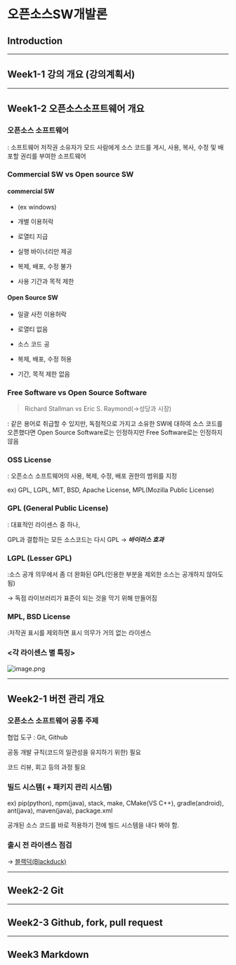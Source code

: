# **오픈소스SW개발론**

## Introduction

-------------
## Week1-1 강의 개요 (강의계획서)

-------------
## Week1-2 오픈소스소프트웨어 개요
### 오픈소스 소프트웨어

: 소프트웨어 저작권 소유자가 모드 사람에게 소스 코드를 게시, 사용, 복사, 수정 및 배포할 권리를 부여한 소프트웨어

### Commercial SW vs Open source SW

#### commercial SW

* (ex windows)

* 개별 이용허락

* 로열티 지급

* 실행 바이너리만 제공

* 복제, 배포, 수정 불가

* 사용 기간과 목적 제한

#### Open Source SW

* 일괄 사전 이용허락

* 로열티 없음

* 소스 코드 공

* 복제, 배포, 수정 허용

* 기간, 목적 제한 없음

### Free Software vs Open Source Software

> Richard Stallman vs Eric S. Raymond(→성당과 시장)

: 같은 용어로 취급할 수 있지만, 독점적으로 가지고 소유한 SW에 대하여 소스 코드를 오픈했다면 Open Source Software로는 인정하지만 Free Software로는 인정하지 않음

### OSS License

: 오픈소스 소프트웨어의 사용, 복제, 수정, 배포 권한의 범위를 지정

ex) GPL, LGPL, MIT, BSD, Apache License, MPL(Mozilla Public License)

### GPL (General Public License)

: 대표적인 라이센스 중 하나,

GPL과 결합하는 모든 소스코드는 다시 GPL → _**바이러스 효과**_

### LGPL (Lesser GPL)

:소스 공개 의무에서 좀 더 완화된 GPL(인용한 부분을 제외한 소스는 공개하지 않아도 됨)

→ 독점 라이브러리가 표준이 되는 것을 막기 위해 만들어짐

### MPL, BSD License

:저작권 표시를 제외하면 표시 의무가 거의 없는 라이센스

### <각 라이센스 별 특징>
![image.png](https://prod-files-secure.s3.us-west-2.amazonaws.com/0037da19-baf2-4c6d-8353-1479d4ca5e87/75e62e47-ae04-4ed4-af32-69e268cb6920/image.png)

-------------
## Week2-1 버전 관리 개요
### 오픈소스 소프트웨어 공통 주제

협업 도구 : Git, Github

공동 개발 규칙(코드의 일관성을 유지하기 위한) 필요

코드 리뷰, 회고 등의 과정 필요

### 빌드 시스템( + 패키지 관리 시스템)

ex) pip(python), npm(java), stack, make, CMake(VS C++), gradle(android), ant(java), maven(java), package.xml

공개된 소스 코드를 바로 적용하기 전에 빌드 시스템을 내다 봐야 함.

### 출시 전 라이센스 점검

→ [블랙덕(Blackduck)](https://www.kmstech.co.kr/BlackDuck)

-------------
## Week2-2 Git

-------------
## Week2-3 Github, fork, pull request

-------------
## Week3 Markdown

